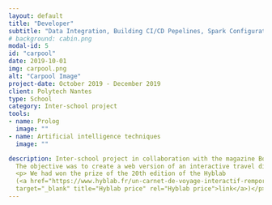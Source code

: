 ```yaml
---
layout: default
title: "Developer"
subtitle: "Data Integration, Building CI/CD Pepelines, Spark Configuration"
# background: cabin.png
modal-id: 5
id: "carpool"
date: 2019-10-01
img: carpool.png
alt: "Carpool Image"
project-date: October 2019 - December 2019
client: Polytech Nantes
type: School
category: Inter-school project
tools:
- name: Prolog
  image: ""
- name: Artificial intelligence techniques
  image: ""

description: Inter-school project in collaboration with the magazine Bout du monde.
  The objective was to create a web version of an interactive travel diary in India.
  <p> We had won the prize of the 20th edition of the Hyblab
  (<a href="https://www.hyblab.fr/un-carnet-de-voyage-interactif-remporte-la-20eme-edition-du-hyblab/"
  target="_blank" title="Hyblab price" rel="Hyblab price">link</a>)</p>
---
```

